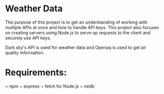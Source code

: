 # Weather Data

The purpose of this project is to get an understanding of working with multiple APIs at once and how to handle API keys. This project also focuses on creating servers using Node.js to serve up requests to the client and securely use API keys. 

Dark sky's API is used for weather data and Openaq is used to get air quality information.

# Requirements:

~ npm
~ express
~ fetch for Node.js
~ nedb

